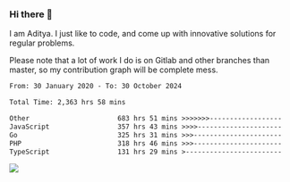 ### Hi there 👋

I am Aditya. I just like to code, and come up with innovative solutions for regular problems.

Please note that a lot of work I do is on Gitlab and other branches than master, so my contribution graph will be complete mess.

<!--START_SECTION:waka-->

```txt
From: 30 January 2020 - To: 30 October 2024

Total Time: 2,363 hrs 58 mins

Other                      683 hrs 51 mins >>>>>>>------------------   28.93 %
JavaScript                 357 hrs 43 mins >>>>---------------------   15.13 %
Go                         325 hrs 31 mins >>>----------------------   13.77 %
PHP                        318 hrs 46 mins >>>----------------------   13.48 %
TypeScript                 131 hrs 29 mins >------------------------   05.56 %
```

<!--END_SECTION:waka-->

![](https://komarev.com/ghpvc/?username=BrainBuzzer)
